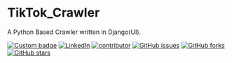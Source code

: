 # TikTok_Crawler
A Python Based Crawler written in Django(UI). 

[![Custom badge][Insta-shield]][Insta-me]
[![LinkedIn][linkedIn-shield]][linkedin-url]
[![contributor][contributor]][contributor] [![GitHub issues](https://img.shields.io/github/issues/Hack3rOneness/TikTok_Crawler?style=plastic)](https://github.com/Hack3rOneness/TikTok_Crawler/issues) [![GitHub forks](https://img.shields.io/github/forks/Hack3rOneness/TikTok_Crawler?style=plastic)](https://github.com/Hack3rOneness/TikTok_Crawler/network) [![GitHub stars](https://img.shields.io/github/stars/Hack3rOneness/TikTok_Crawler?style=plastic)](https://github.com/Hack3rOneness/TikTok_Crawler/stargazers)

[linkedin-url]: https://www.linkedin.com/in/sumit-o-a30926158
[linkedin-shield]: https://img.shields.io/badge/-LinkedIn-black.svg?style=flat-square&logo=linkedin&colorB=555
[NHC-JOIN-shield]: https://img.shields.io/badge/NHC-Join%20Us-cyan?style=plastic&logo=appveyor
[Insta-shield]: https://img.shields.io/badge/~Hack3r__Oneness-Instagram-02f5ff?style=plastic&logo=appveyor
[Insta-me]: https://instagram.com/hack3r_oneness 
[contributor]: https://img.shields.io/badge/Contributor-Lalit-brightgreen?style=plastic&logo=appveyor

